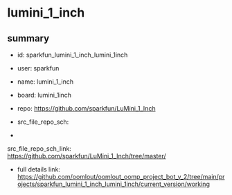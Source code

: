 # lumini_1_inch
 
## summary 
* id: sparkfun_lumini_1_inch_lumini_1inch
* user: sparkfun
* name: lumini_1_inch
* board: lumini_1inch
* repo: https://github.com/sparkfun/LuMini_1_Inch



* src_file_repo_sch: 
*
 src_file_repo_sch_link: https://github.com/sparkfun/LuMini_1_Inch/tree/master/
* full details link: https://github.com/oomlout/oomlout_oomp_project_bot_v_2/tree/main/projects/sparkfun_lumini_1_inch_lumini_1inch/current_version/working  







